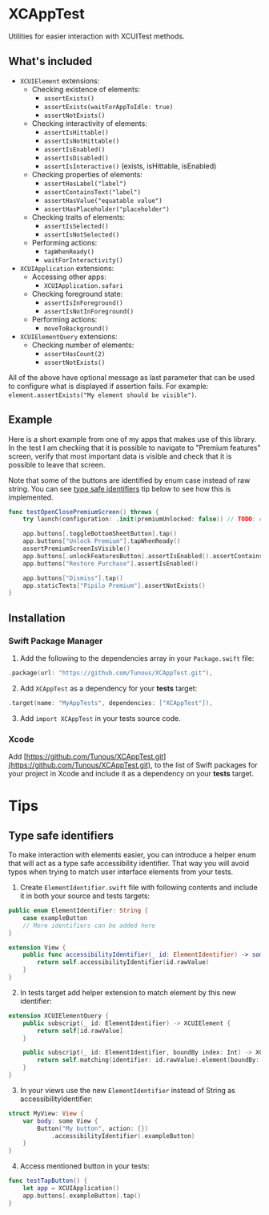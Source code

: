 # XCAppTest

Utilities for easier interaction with XCUITest methods.

## What's included

- `XCUIElement` extensions:
    - Checking existence of elements:
        - `assertExists()`
        - `assertExists(waitForAppToIdle: true)`
        - `assertNotExists()`
    - Checking interactivity of elements:
        - `assertIsHittable()`
        - `assertIsNotHittable()`
        - `assertIsEnabled()`
        - `assertIsDisabled()`
        - `assertIsInteractive()` (exists, isHittable, isEnabled)
    - Checking properties of elements:
        - `assertHasLabel("label")`
        - `assertContainsText("label")`
        - `assertHasValue("equatable value")`
        - `assertHasPlaceholder("placeholder")`
    - Checking traits of elements:
        - `assertIsSelected()`
        - `assertIsNotSelected()`
    - Performing actions:
        - `tapWhenReady()`
        - `waitForInteractivity()`
- `XCUIApplication` extensions:
    - Accessing other apps:
        - `XCUIApplication.safari`
    - Checking foreground state:
        - `assertIsInForeground()`
        - `assertIsNotInForeground()`
    - Performing actions:
        - `moveToBackground()`
- `XCUIElementQuery` extensions:
    - Checking number of elements:
        - `assertHasCount(2)`
        - `assertNotExists()`

All of the above have optional message as last parameter that can be used to configure what is displayed if assertion fails. For example: `element.assertExists("My element should be visible")`.

## Example

Here is a short example from one of my apps that makes use of this library. In the test I am checking that it is possible to navigate to "Premium features" screen, verify that most important data is visible and check that it is possible to leave that screen.

Note that some of the buttons are identified by enum case instead of raw string. You can see [type safe identifiers](#type-safe-identifiers) tip below to see how this is implemented.

```swift
func testOpenClosePremiumScreen() throws {
    try launch(configuration: .init(premiumUnlocked: false)) // TODO: Add tip about helper launch configurations

    app.buttons[.toggleBottomSheetButton].tap()
    app.buttons["Unlock Premium"].tapWhenReady()
    assertPremiumScreenIsVisible()
    app.buttons[.unlockFeaturesButton].assertIsEnabled().assertContainsText("Lifetime access")
    app.buttons["Restore Purchase"].assertIsEnabled()

    app.buttons["Dismiss"].tap()
    app.staticTexts["Pipilo Premium"].assertNotExists()
}
```

## Installation

### Swift Package Manager

1. Add the following to the dependencies array in your `Package.swift` file:

```swift
.package(url: "https://github.com/Tunous/XCAppTest.git"),
```

2. Add `XCAppTest` as a dependency for your **tests** target:

```swift
.target(name: "MyAppTests", dependencies: ["XCAppTest"]),
```

3. Add `import XCAppTest` in your tests source code.

### Xcode

Add [https://github.com/Tunous/XCAppTest.git](https://github.com/Tunous/XCAppTest.git), to the list of Swift packages for your project in Xcode and include it as a dependency on your **tests** target.

# Tips

## Type safe identifiers

To make interaction with elements easier, you can introduce a helper enum that will act as a type safe accessibility identifier. That way you will avoid typos when trying to match user interface elements from your tests.

1. Create `ElementIdentifier.swift` file with following contents and include it in both your source and tests targets:

```swift
public enum ElementIdentifier: String {
    case exampleButton
    // More identifiers can be added here
}

extension View {
    public func accessibilityIdentifier(_ id: ElementIdentifier) -> some View {
        return self.accessibilityIdentifier(id.rawValue)
    }
}
```

2. In tests target add helper extension to match element by this new identifier:

```swift
extension XCUIElementQuery {
    public subscript(_ id: ElementIdentifier) -> XCUIElement {
        return self[id.rawValue]
    }

    public subscript(_ id: ElementIdentifier, boundBy index: Int) -> XCUIElement {
        return self.matching(identifier: id.rawValue).element(boundBy: index)
    }
}
```

3. In your views use the new `ElementIdentifier` instead of String as accessibilityIdentifier:

```swift
struct MyView: View {
    var body: some View {
        Button("My button", action: {})
            .accessibilityIdentifier(.exampleButton)
    }
}
```

4. Access mentioned button in your tests:

```swift
func testTapButton() {
    let app = XCUIApplication()
    app.buttons[.exampleButton].tap()
}
```
